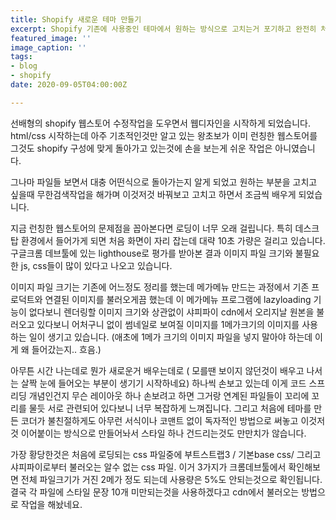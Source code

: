 ```yaml
---
title: Shopify 새로운 테마 만들기
excerpt: Shopify 기존에 사용중인 테마에서 원하는 방식으로 고치는거 포기하고 완전히 처음부터 하나 하나 만들어 보기로 결심.
featured_image: ''
image_caption: ''
tags:
- blog
- shopify
date: 2020-09-05T04:00:00Z

---
```

선배형의 shopify 웹스토어 수정작업을 도우면서 웹디자인을 시작하게 되었습니다. html/css 시작하는데 아주 기초적인것만 알고 있는 왕초보가 이미 런칭한 웹스토어를 그것도 shopify 구성에 맞게 돌아가고 있는것에 손을 보는게 쉬운 작업은 아니였습니다.

그나마 파일들 보면서 대충 어떤식으로 돌아가는지 알게 되었고 원하는 부분을 고치고 싶을때 무한검색작업을 해가며 이것저것 바꿔보고 고치고 하면서 조금씩 배우게 되었습니다.

지금 런칭한 웹스토어의 문제점을 꼽아본다면 로딩이 너무 오래 걸립니다. 특히 데스크탑 환경에서 들어가게 되면 처음 화면이 자리 잡는데 대략 10초 가량은 걸리고 있습니다. 구글크롬 데브툴에 있는 lighthouse로 평가를 받아본 결과 이미지 파일 크기와 불필요한 js, css들이 많이 있다고 나오고 있습니다.

이미지 파일 크기는 기존에 어느정도 정리를 했는데 메가메뉴 만드는 과정에서 기존 프로덕트와 연결된 이미지를 불러오게끔 했는데 이 메가메뉴 프로그램에 lazyloading 기능이 없다보니 렌더링할 이미지 크기와 상관없이 샤피파이 cdn에서 오리지날 원본을 불러오고 있다보니 어처구니 없이 썸네일로 보여질 이미지를 1메가크기의 이미지를 사용하는 일이 생기고 있습니다. (애초에 1메가 크기의 이미지 파일을 넣지 말아야 하는데 이게 왜 들어갔는지.. 흐음.)

아무튼 시간 나는데로 뭔가 새로운거 배우는데로 ( 모를땐 보이지 않던것이 배우고 나서는 살짝 눈에 들어오는 부분이 생기기 시작하네요) 하나씩 손보고 있는데 이게 코드 스프리딩 개념인건지 무슨 레이아웃 하나 손보려고 하면 그거랑 연계된 파일들이 꼬리에 꼬리를 물듯 서로 관련되어 있다보니 너무 복잡하게 느껴집니다. 그리고 처음에 테마를 만든 코더가 불친절하게도 아무런 서식이나 코맨트 없이 독자적인 방법으로 써놓고 이것저것 이어붙이는 방식으로 만들어놔서 스타일 하나 건드리는것도 만만치가 않습니다.

가장 황당한것은 처음에 로딩되는 css 파일중에 부트스트랩3 / 기본base css/ 그리고 샤피파이로부터 불러오는 알수 없는 css 파일. 이거 3가지가 크롬데브툴에서 확인해보면 전체 파일크기가 거진 2메가 정도 되는데 사용량은 5%도 안되는것으로 확인됩니다. 결국 각 파일에 스타일 문장 10개 미만되는것을 사용하겠다고 cdn에서 불러오는 방법으로 작업을 해놨네요.